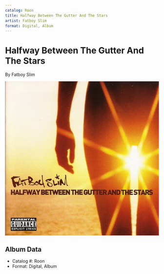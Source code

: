 ```yaml
---
catalog: Roon
title: Halfway Between The Gutter And The Stars
artist: Fatboy Slim
format: Digital, Album
---
```


# Halfway Between The Gutter And The Stars

By Fatboy Slim

![](../../assets/albumcovers/Fatboy_Slim-Halfway_Between_The_Gutter_And_The_Stars.png)

## Album Data

- Catalog #: Roon
- Format: Digital, Album

